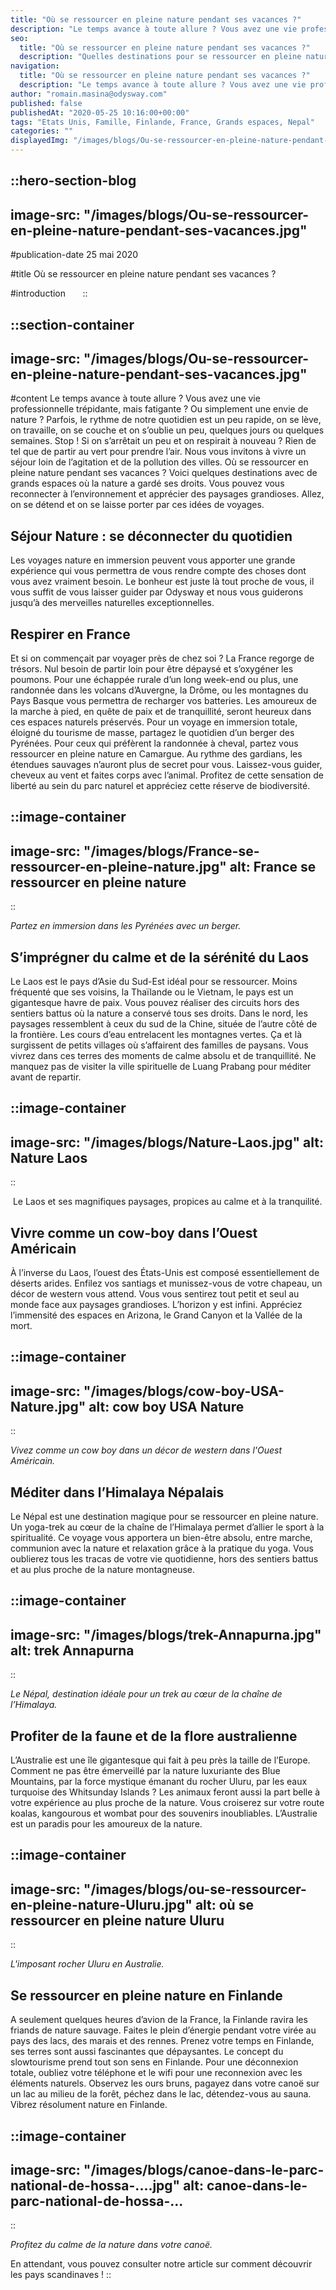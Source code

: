 ```yaml
---
title: "Où se ressourcer en pleine nature pendant ses vacances ?"
description: "Le temps avance à toute allure ? Vous avez une vie professionnelle trépidante, mais fatigante ? Ou simplement une envie de nature ? Parfois, le rythme de notre quotidien est un peu rapide, on se lève, on travaille, on se couche et on s’oublie un peu, quelques jours ou quelques ..."
seo:
  title: "Où se ressourcer en pleine nature pendant ses vacances ?"
  description: "Quelles destinations pour se ressourcer en pleine nature pendant ses vacances ? Découvrez notre sélection de destinations et idées voyage."
navigation:
  title: "Où se ressourcer en pleine nature pendant ses vacances ?"
  description: "Le temps avance à toute allure ? Vous avez une vie professionnelle trépidante, mais fatigante ? Ou simplement une envie de nature ? Parfois, le rythme de notre quotidien est un peu rapide, on se lève, on travaille, on se couche et on s’oublie un peu, quelques jours ou quelques ..."
author: "romain.masina@odysway.com"
published: false
publishedAt: "2020-05-25 10:16:00+00:00"
tags: "Etats Unis, Famille, Finlande, France, Grands espaces, Nepal"
categories: ""
displayedImg: "/images/blogs/Ou-se-ressourcer-en-pleine-nature-pendant-ses-vacances.jpg"
---
```


::hero-section-blog
---
image-src: "/images/blogs/Ou-se-ressourcer-en-pleine-nature-pendant-ses-vacances.jpg"
---
#publication-date
25 mai 2020

#title
Où se ressourcer en pleine nature pendant ses vacances ?

#introduction
     
::

::section-container
---
image-src: "/images/blogs/Ou-se-ressourcer-en-pleine-nature-pendant-ses-vacances.jpg"
---
#content
Le temps avance à toute allure ? Vous avez une vie professionnelle trépidante, mais fatigante ? Ou simplement une envie de nature ? Parfois, le rythme de notre quotidien est un peu rapide, on se lève, on travaille, on se couche et on s’oublie un peu, quelques jours ou quelques semaines. Stop ! Si on s’arrêtait un peu et on respirait à nouveau ? Rien de tel que de partir au vert pour prendre l’air. Nous vous invitons à vivre un séjour loin de l’agitation et de la pollution des villes. Où se ressourcer en pleine nature pendant ses vacances ? Voici quelques destinations avec de grands espaces où la nature a gardé ses droits. Vous pouvez vous reconnecter à l’environnement et apprécier des paysages grandioses. Allez, on se détend et on se laisse porter par ces idées de voyages.

## Séjour Nature : se déconnecter du quotidien

Les voyages nature en immersion peuvent vous apporter une grande expérience qui vous permettra de vous rendre compte des choses dont vous avez vraiment besoin. Le bonheur est juste là tout proche de vous, il vous suffit de vous laisser guider par Odysway et nous vous guiderons jusqu’à des merveilles naturelles exceptionnelles.

## Respirer en France

Et si on commençait par voyager près de chez soi ? La France regorge de trésors. Nul besoin de partir loin pour être dépaysé et s’oxygéner les poumons. Pour une échappée rurale d’un long week-end ou plus, une randonnée dans les volcans d’Auvergne, la Drôme, ou les montagnes du Pays Basque vous permettra de recharger vos batteries. Les amoureux de la marche à pied, en quête de paix et de tranquillité, seront heureux dans ces espaces naturels préservés. Pour un voyage en immersion totale, éloigné du tourisme de masse, partagez le quotidien d’un berger des Pyrénées. Pour ceux qui préfèrent la randonnée à cheval, partez vous ressourcer en pleine nature en Camargue. Au rythme des gardians, les étendues sauvages n’auront plus de secret pour vous. Laissez-vous guider, cheveux au vent et faites corps avec l’animal. Profitez de cette sensation de liberté au sein du parc naturel et appréciez cette réserve de biodiversité.

::image-container
---
image-src: "/images/blogs/France-se-ressourcer-en-pleine-nature.jpg"
alt: France se ressourcer en pleine nature
---
::

_Partez en immersion dans les Pyrénées avec un berger._ 

## S’imprégner du calme et de la sérénité du Laos

Le Laos est le pays d’Asie du Sud-Est idéal pour se ressourcer. Moins fréquenté que ses voisins, la Thaïlande ou le Vietnam, le pays est un gigantesque havre de paix. Vous pouvez réaliser des circuits hors des sentiers battus où la nature a conservé tous ses droits. Dans le nord, les paysages ressemblent à ceux du sud de la Chine, située de l’autre côté de la frontière. Les cours d’eau entrelacent les montagnes vertes. Ça et là surgissent de petits villages où s’affairent des familles de paysans. Vous vivrez dans ces terres des moments de calme absolu et de tranquillité. Ne manquez pas de visiter la ville spirituelle de Luang Prabang pour méditer avant de repartir.

::image-container
---
image-src: "/images/blogs/Nature-Laos.jpg"
alt: Nature Laos
---
::

 Le Laos et ses magnifiques paysages, propices au calme et à la tranquilité.

## Vivre comme un cow-boy dans l’Ouest Américain 

À l’inverse du Laos, l’ouest des États-Unis est composé essentiellement de déserts arides. Enfilez vos santiags et munissez-vous de votre chapeau, un décor de western vous attend. Vous vous sentirez tout petit et seul au monde face aux paysages grandioses. L’horizon y est infini. Appréciez l’immensité des espaces en Arizona, le Grand Canyon et la Vallée de la mort. 

::image-container
---
image-src: "/images/blogs/cow-boy-USA-Nature.jpg"
alt: cow boy USA Nature
---
::

_Vivez comme un cow boy dans un décor de western dans l'Ouest Américain._

## Méditer dans l’Himalaya Népalais

Le Népal est une destination magique pour se ressourcer en pleine nature. Un yoga-trek au cœur de la chaîne de l’Himalaya permet d’allier le sport à la spiritualité. Ce voyage vous apportera un bien-être absolu, entre marche, communion avec la nature et relaxation grâce à la pratique du yoga. Vous oublierez tous les tracas de votre vie quotidienne, hors des sentiers battus et au plus proche de la nature montagneuse.

::image-container
---
image-src: "/images/blogs/trek-Annapurna.jpg"
alt: trek Annapurna
---
::

_Le Népal, destination idéale pour un trek au cœur de la chaîne de l’Himalaya._ 

## Profiter de la faune et de la flore australienne

L’Australie est une île gigantesque qui fait à peu près la taille de l’Europe. Comment ne pas être émerveillé par la nature luxuriante des Blue Mountains, par la force mystique émanant du rocher Uluru, par les eaux turquoise des Whitsunday Islands ? Les animaux feront aussi la part belle à votre expérience au plus proche de la nature. Vous croiserez sur votre route koalas, kangourous et wombat pour des souvenirs inoubliables. L’Australie est un paradis pour les amoureux de la nature.

::image-container
---
image-src: "/images/blogs/ou-se-ressourcer-en-pleine-nature-Uluru.jpg"
alt: où se ressourcer en pleine nature Uluru
---
::

_L'imposant rocher Uluru en Australie._ 

## Se ressourcer en pleine nature en Finlande 

A seulement quelques heures d’avion de la France, la Finlande ravira les friands de nature sauvage. Faites le plein d’énergie pendant votre virée au pays des lacs, des marais et des rennes. Prenez votre temps en Finlande, ses terres sont aussi fascinantes que dépaysantes. Le concept du slowtourisme prend tout son sens en Finlande. Pour une déconnexion totale, oubliez votre téléphone et le wifi pour une reconnexion avec les éléments naturels. Observez les ours bruns, pagayez dans votre canoë sur un lac au milieu de la forêt, péchez dans le lac, détendez-vous au sauna. Vibrez résolument nature en Finlande.

::image-container
---
image-src: "/images/blogs/canoe-dans-le-parc-national-de-hossa-....jpg"
alt: canoe-dans-le-parc-national-de-hossa-...
---
::

_Profitez du calme de la nature dans votre canoë._

En attendant, vous pouvez consulter notre article sur comment découvrir les pays scandinaves !
::
